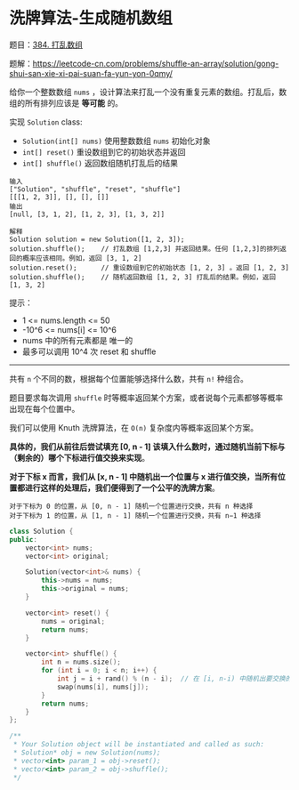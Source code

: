 # 洗牌算法-生成随机数组

题目：[384. 打乱数组](https://leetcode.cn/problems/shuffle-an-array/)

题解：https://leetcode-cn.com/problems/shuffle-an-array/solution/gong-shui-san-xie-xi-pai-suan-fa-yun-yon-0qmy/

给你一个整数数组 `nums` ，设计算法来打乱一个没有重复元素的数组。打乱后，数组的所有排列应该是 **等可能** 的。

实现 `Solution` class:

- `Solution(int[] nums)` 使用整数数组 `nums` 初始化对象
- `int[] reset()` 重设数组到它的初始状态并返回
- `int[] shuffle()` 返回数组随机打乱后的结果

```
输入
["Solution", "shuffle", "reset", "shuffle"]
[[[1, 2, 3]], [], [], []]
输出
[null, [3, 1, 2], [1, 2, 3], [1, 3, 2]]

解释
Solution solution = new Solution([1, 2, 3]);
solution.shuffle();    // 打乱数组 [1,2,3] 并返回结果。任何 [1,2,3]的排列返回的概率应该相同。例如，返回 [3, 1, 2]
solution.reset();      // 重设数组到它的初始状态 [1, 2, 3] 。返回 [1, 2, 3]
solution.shuffle();    // 随机返回数组 [1, 2, 3] 打乱后的结果。例如，返回 [1, 3, 2]
```

提示：

- 1 <= nums.length <= 50
- -10^6 <= nums[i] <= 10^6
- nums 中的所有元素都是 唯一的
- 最多可以调用 10^4 次 reset 和 shuffle

---

共有 `n` 个不同的数，根据每个位置能够选择什么数，共有 `n!` 种组合。

题目要求每次调用 `shuffle` 时等概率返回某个方案，或者说每个元素都够等概率出现在每个位置中。

我们可以使用 Knuth 洗牌算法，在 `O(n)` 复杂度内等概率返回某个方案。

**具体的，我们从前往后尝试填充 [0, n - 1] 该填入什么数时，通过随机当前下标与（剩余的）哪个下标进行值交换来实现**。

**对于下标 x 而言，我们从 [x, n - 1] 中随机出一个位置与 x 进行值交换，当所有位置都进行这样的处理后，我们便得到了一个公平的洗牌方案**。

```
对于下标为 0 的位置，从 [0, n - 1] 随机一个位置进行交换，共有 n 种选择
对于下标为 1 的位置，从 [1, n - 1] 随机一个位置进行交换，共有 n−1 种选择
```

```c++
class Solution {
public:
    vector<int> nums;
    vector<int> original;

    Solution(vector<int>& nums) {
        this->nums = nums;
        this->original = nums;
    }

    vector<int> reset() {
        nums = original;
        return nums;
    }

    vector<int> shuffle() {
        int n = nums.size();
        for (int i = 0; i < n; i++) {
            int j = i + rand() % (n - i);  // 在 [i, n-i) 中随机出要交换的位置
            swap(nums[i], nums[j]);
        }
        return nums;
    }
};

/**
 * Your Solution object will be instantiated and called as such:
 * Solution* obj = new Solution(nums);
 * vector<int> param_1 = obj->reset();
 * vector<int> param_2 = obj->shuffle();
 */
```

